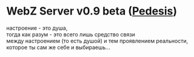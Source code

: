 # WebZ Server v0.9 beta ([Pedesis](https://www.pinterest.com/teremterem/pedesis-from-ancient-greek-a-leaping/))

настроение - это душа,  
тогда как разум - это всего лишь средство связи  
между настроением (то есть душой) и тем проявлением реальности,  
которое ты сам же себе и выбираешь...
